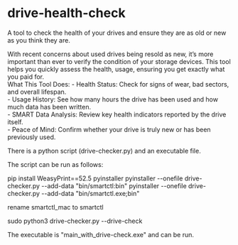 # drive-health-check
A tool to check the health of your drives and ensure they are as old or new as you think they are.

With recent concerns about used drives being resold as new, it’s more important than ever to verify the condition of your storage devices. This tool helps you quickly assess the health, usage, ensuring you get exactly what you paid for.
<br/>
  What This Tool Does:
    - Health Status: Check for signs of wear, bad sectors, and overall lifespan.<br/>
    - Usage History: See how many hours the drive has been used and how much data has been written.<br/>
    - SMART Data Analysis: Review key health indicators reported by the drive itself.<br/>
    - Peace of Mind: Confirm whether your drive is truly new or has been previously used.<br/>


There is a python script (drive-checker.py) and an executable file.

The script can be run as follows:

pip install WeasyPrint==52.5 pyinstaller
pyinstaller --onefile drive-checker.py --add-data "bin/smartctl:bin"
pyinstaller --onefile drive-checker.py --add-data "bin/smartctl.exe;bin"

rename smartctl_mac to smartctl

sudo python3 drive-checker.py --drive-check


The executable is "main_with_drive-check.exe" and can be run.
